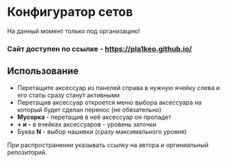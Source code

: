 # Конфигуратор сетов
На данный момент только под организацию!

### Сайт доступен по ссылке - https://pla1keo.github.io/

## Использование
- Перетащите аксессуар из панелей справа в нужную ячейку слева и его статы сразу станут активными
- Перетащив аксессуар откроется меню выбора аксессуара на который будет сделан перенос (не обязательно)
- **Мусорка** - перетащив в неё аксессуар он пропадет
- **+ и -** в ячейках аксессуаров - уровень заточки
- Буква **N** - выбор нашивки (сразу максимального уровня)

При распространении указывать ссылку на автора и оргиниальный репозиторий.
